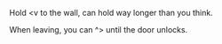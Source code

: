 Hold <v to the wall, can hold way longer than you think.

When leaving, you can ^> until the door unlocks.

